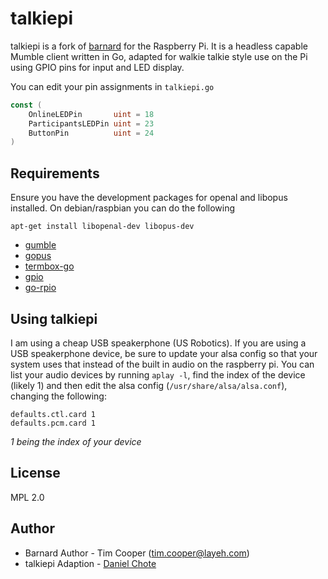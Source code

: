 # talkiepi

talkiepi is a fork of [barnard](https://github.com/layeh/barnard) for the Raspberry Pi.  It is a headless capable Mumble client written in Go, adapted for walkie talkie style use on the Pi using GPIO pins for input and LED display.

You can edit your pin assignments in `talkiepi.go`
```go
const (
	OnlineLEDPin       uint = 18
	ParticipantsLEDPin uint = 23
	ButtonPin          uint = 24
)
```


## Requirements
Ensure you have the development packages for openal and libopus installed. On debian/raspbian you can do the following
```
apt-get install libopenal-dev libopus-dev
```

- [gumble](https://github.com/dchote/gumble)
- [gopus](https://github.com/layeh/gopus)
- [termbox-go](https://github.com/nsf/termbox-go)
- [gpio](https://github.com/dchote/gpio)
- [go-rpio](github.com/stianeikeland/go-rpio)

## Using talkiepi
I am using a cheap USB speakerphone (US Robotics). If you are using a USB speakerphone device, be sure to update your alsa config so that your system uses that instead of the built in audio on the raspberry pi. You can list your audio devices by running `aplay -l`, find the index of the device (likely 1) and then edit the alsa config (`/usr/share/alsa/alsa.conf`), changing the following:
```
defaults.ctl.card 1
defaults.pcm.card 1
```
_1 being the index of your device_

## License

MPL 2.0

## Author

- Barnard Author - Tim Cooper (<tim.cooper@layeh.com>)
- talkiepi Adaption - [Daniel Chote](https://github.com/dchote)
